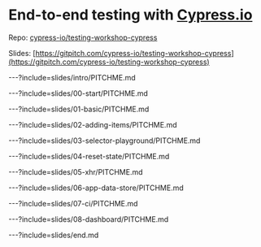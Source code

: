 # End-to-end testing with [Cypress.io](https://cypress.io)

Repo: [cypress-io/testing-workshop-cypress](https://github.com/cypress-io/testing-workshop-cypress)

Slides: [https://gitpitch.com/cypress-io/testing-workshop-cypress](https://gitpitch.com/cypress-io/testing-workshop-cypress)

---?include=slides/intro/PITCHME.md

---?include=slides/00-start/PITCHME.md

---?include=slides/01-basic/PITCHME.md

---?include=slides/02-adding-items/PITCHME.md

---?include=slides/03-selector-playground/PITCHME.md

---?include=slides/04-reset-state/PITCHME.md

---?include=slides/05-xhr/PITCHME.md

---?include=slides/06-app-data-store/PITCHME.md

---?include=slides/07-ci/PITCHME.md

---?include=slides/08-dashboard/PITCHME.md

---?include=slides/end.md
